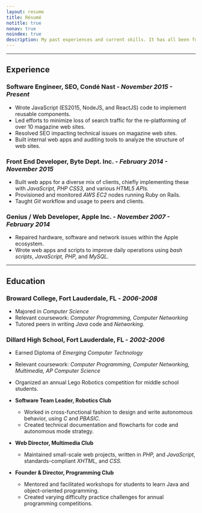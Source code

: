 ```yaml
---
layout: resume
title: Résumé
notitle: true
nonav: true
noindex: true
description: My past experiences and current skills. It has all been fun and exciting!
---
```



---

## Experience

### Software Engineer, SEO, Condé Nast - _November 2015 - Present_
- Wrote JavaScript (ES2015, NodeJS, and ReactJS) code to implement reusable components.
- Led efforts to minimize loss of search traffic for the re-platforming of over 10 magazine web sites.
- Resolved SEO impacting technical issues on magazine web sites.
- Built internal web apps and auditing tools to analyze the structure of web sites.

### Front End Developer, Byte Dept. Inc. - _February 2014 - November 2015_

- Built web apps for a diverse mix of clients, chiefly implementing these with _JavaScript, PHP CSS3,_ and various _HTML5 APIs._
- Provisioned and monitored _AWS EC2_ nodes running Ruby on Rails.
- Taught _Git_ workflow and usage to peers and clients.


### Genius / Web Developer, Apple Inc. - _November 2007 - February 2014_

- Repaired hardware, software and network issues within the Apple ecosystem.
- Wrote web apps and scripts to improve daily operations using _bash scripts_, _JavaScript, PHP,_ and _MySQL._


---



## Education


### Broward College, Fort Lauderdale, FL - _2006-2008_
- Majored in _Computer Science_
- Relevant coursework: _Computer Programming, Computer Networking_
- Tutored peers in writing _Java_ code and _Networking._

### Dillard High School, Fort Lauderdale, FL - _2002-2006_

- Earned Diploma of _Emerging Computer Technology_
- Relevant coursework: _Computer Programming, Computer Networking, Multimedia, AP Computer Science_
- Organized an annual Lego Robotics competition for middle school students.

- **Software Team Leader, Robotics Club**
	- Worked in cross-functional fashion to design and write autonomous behavior, using _C_ and _PBASIC._
	- Created technical documentation and flowcharts for code and autonomous mode strategy.

- **Web Director, Multimedia Club**
	- Maintained small-scale web projects, written in _PHP,_ and _JavaScript_, standards-compliant _XHTML,_ and _CSS._

-  **Founder & Director, Programming Club**
	- Mentored and facilitated workshops for students to learn Java and object-oriented programming.
	- Created varying difficulty practice challenges for annual programming competitions.
